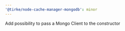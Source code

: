 ```yaml
---
'@tirke/node-cache-manager-mongodb': minor
---
```


Add possibility to pass a Mongo Client to the constructor
